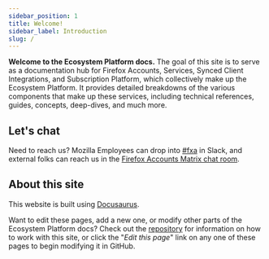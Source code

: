 ```yaml
---
sidebar_position: 1
title: Welcome!
sidebar_label: Introduction
slug: /
---
```


**Welcome to the Ecosystem Platform docs.** The goal of this site is to serve as a documentation hub for Firefox Accounts, Services, Synced Client Integrations, and Subscription Platform, which collectively make up the Ecosystem Platform. It provides detailed breakdowns of the various components that make up these services, including technical references, guides, concepts, deep-dives, and much more.

## Let's chat

Need to reach us? Mozilla Employees can drop into [#fxa](https://mozilla.slack.com/archives/C4D36CAJW) in Slack, and external folks can reach us in the [Firefox Accounts Matrix chat room](https://chat.mozilla.org/#/room/#fxa:mozilla.org).

## About this site

This website is built using [Docusaurus](https://docusaurus.io/).

Want to edit these pages, add a new one, or modify other parts of the Ecosystem Platform docs? Check out the [repository](https://github.com/mozilla/ecosystem-platform) for information on how to work with this site, or click the "*Edit this page*" link on any one of these pages to begin modifying it in GitHub.
